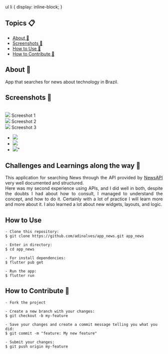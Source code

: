 <head>
ul li {
    display: inline-block;
}

</head>
   <h2 align="left">Topics 📋</h2>

   <p>
   
   - [About 📖](#about-)
   - [Screenshots 📱](#screenshots-)
   - [How to Use 🤔](#how-to-use-)
   - [How to Contribute 💪](#how-to-contribute-)

   </p>



<h2 align="left">About 📖</h2>
   
<p align="justify">   
   App that searches for news about technology in Brazil.<br>
</p>



<h2 align="Left">Screenshots 📱</h2><br>

   <div class="box">
    <img src="screenshots/screenshot_1.png"/>
    <span>Screeshot 1</span>
</div>
<div class="box">
    <img src="screenshots/screenshot_2.png"/>
    <span>Screeshot 2</span>
</div>
<div class="box">
    <img src="screenshots/screenshot_3.png"/>
    <span>Screeshot 3</span>
</div>

 <ul>
     <li>
        <img src="screenshots/screenshot_1.png">
    </li>
    <li>
        <img src="screenshots/screenshot_2.png">
    </li>
     <li>
        <img src="screenshots/screenshot_3.png">"
    </li>
</ul>




<h2 align="Left">Challenges and Learnings along the way 🤯</h2>

   <p align="justify">
   This application for searching News through the API provided by <a href="https://newsapi.org/">NewsAPI</a> very well documented and structured.<br>
   Here was my second experience using APIs, and I did well in both, despite the doubts I had about how to consult, I managed to understand the concept, and how to do it.
   Certainly with a lot of practice I will learn more and more about it.
   I also learned a lot about new widgets, layouts, and logic.

   </p> 



<h2 align="Left">How to Use </h2>

   ```   
   - Clone this repository:
   $ git clone https://github.com/adinalves/app_news.git app_news

   - Enter in directory:
   $ cd app_news

   - For install dependencies:
   $ flutter pub get

   - Run the app: 
   $ flutter run
   ```



<h2 align="Left">How to Contribute 💪</h2>

   ```
   - Fork the project 

   - Create a new branch with your changes:
   $ git checkout -b my-feature

   - Save your changes and create a commit message telling you what you did:
   $ git commit -m "feature: My new feature"

   - Submit your changes:
   $ git push origin my-feature
   ```


 
